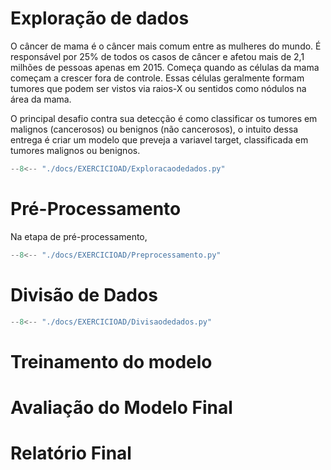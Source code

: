 # Exploração de dados

O câncer de mama é o câncer mais comum entre as mulheres do mundo. É responsável por 25% de todos os casos de câncer e afetou mais de 2,1 milhões de pessoas apenas em 2015. Começa quando as células da mama começam a crescer fora de controle. Essas células geralmente formam tumores que podem ser vistos via raios-X ou sentidos como nódulos na área da mama.

O principal desafio contra sua detecção é como classificar os tumores em malignos (cancerosos) ou benignos (não cancerosos), o intuito dessa entrega é criar um modelo que preveja a variavel target, classificada em tumores malignos ou benignos.

``` python exec="on" html="0"
--8<-- "./docs/EXERCICIOAD/Exploracaodedados.py"
```
# Pré-Processamento

Na etapa de pré-processamento,

``` python exec="on" html="0"
--8<-- "./docs/EXERCICIOAD/Preprocessamento.py"
```
# Divisão de Dados

``` python exec="on" html="0"
--8<-- "./docs/EXERCICIOAD/Divisaodedados.py"
```
# Treinamento do modelo
# Avaliação do Modelo Final
# Relatório Final


